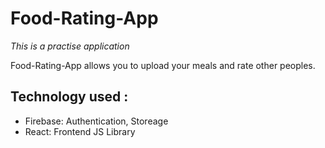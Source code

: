 # Food-Rating-App

_This is a practise application_
 
Food-Rating-App allows you to upload your meals and rate other peoples.

## Technology used :

- Firebase: Authentication, Storeage
- React: Frontend JS Library
